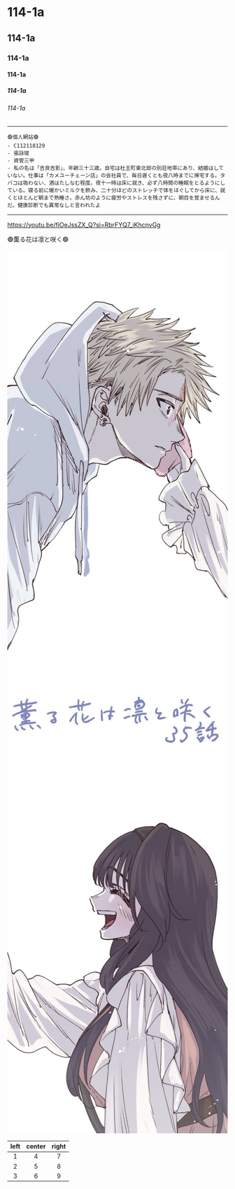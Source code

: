 # 114-1a
## 114-1a
### 114-1a
#### 114-1a
##### 114-1a
###### 114-1a

--------
```
🟣個人網站🟣
- C112118129
- 張詠竣
- 資管三甲
- 私の名は「吉良吉影」、年齢三十三歳。自宅は杜王町東北部の別荘地帯にあり、結婚はしていない。仕事は「カメユーチェーン店」の会社員で、毎日遅くとも夜八時までに帰宅する。タバコは吸わない、酒はたしなむ程度。夜十一時は床に就き、必ず八時間の睡眠をとるようにしている。寝る前に暖かいミルクを飲み、二十分ほどのストレッチで体をほぐしてから床に、就くとほとんど朝まで熟睡さ。赤ん坊のように疲労やストレスを残さずに、朝目を覚ませるんだ。健康診断でも異常なしと言われたよ
```
---------

<https://youtu.be/fjOeJssZX_Q?si=RbrFYQ7_iKhcnvGg>

🟣薫る花は凛と咲く🟣

![1](2.JPG "1") ![2](1.JPG "2")

| left | center | right |
|:-------:|:-------:|:-------:|
| 1 | 4 | 7 |
| 2 | 5 | 8 |
| 3 | 6 | 9 |
